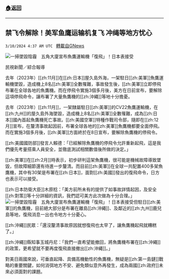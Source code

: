 ###  [:house:返回](README.md)
---


## 禁飞令解除！美军鱼鹰运输机复飞 冲绳等地方忧心
`3/10/2024 4:37 AM UTC ` [轉載自GNews](https://gnews.org/articles/2381058)

![一掃墜毀陰霾　五角大廈宣布魚鷹運輸機「復飛」！日本表接受](https://cdn.ftvnews.com.tw/manasystem/FileData/News/fb92f390-49f4-4170-b924-9e463d434ab3.jpg "一掃墜毀陰霾　五角大廈宣布魚鷹運輸機「復飛」！日本表接受")

民視新聞／綜合報導

去年（2023年）[[zh:11月]]在[[zh:日本]]屋久島外海，一架駐日[[zh:美軍]]魚鷹運輸機墜毀，造成機上8名[[zh:美軍]]全數罹難，事故發生後，[[zh:美軍]]立即停飛布署在全球各地的魚鷹機。而在停飛令實施3個多月後，美方在日前宣布，要解除這項停飛命令，讓布署了大量魚鷹機的[[zh:沖繩]]等地十分擔憂。

去年（2023年）[[zh:11月]]，一架隸屬駐日[[zh:美軍]]的CV22魚鷹運輸機，在[[zh:九州]]的屋久島外海墜毀，造成機上8名[[zh:美軍]]全數罹難，成為[[zh:日本]]國內首起魚鷹機死亡事故。[[zh:美國空軍]]特種作戰司令部，隨即在[[zh:12月]]宣布，在釐清事故起因前，布署全球各地的[[zh:美軍]]魚鷹機都要全面停飛。而在實施3個多月後，[[zh:美軍]]方面終於在8日宣布，要解除魚鷹機的停飛令。

[[zh:美國國防部]]發言人賴德：「已經解除魚鷹機的停飛令允許重新起飛，這是我們優先考量搭乘人員安全，並徹底測試相關數值後所做的決定。」

[[zh:美軍]]在[[zh:2月]]時表示，初步研判這架魚鷹機，很可能是機械故障導致墜毀，但故障細節還有待進一步釐清。而目前[[zh:美軍]]在全球一共配置400多架魚鷹機，其中有30架是布署在[[zh:日本]]，面對[[zh:美國]]發出的復飛命令，日方也表示可以接受。

[[zh:日本防衛大臣]]木原稔：「美方前所未有的提供了如事故詳情起因，及安全[[zh:對策]]等十分詳細的資訊，我們認可美方此次做為十分合理。」![一掃墜毀陰霾　五角大廈宣布魚鷹運輸機「復飛」！日本表接受](https://cdn.ftvnews.com.tw/summernotefiles/News/9b7cf0cc-3ce1-4666-8653-106f29154808.jpg "一掃墜毀陰霾　五角大廈宣布魚鷹運輸機「復飛」！日本表接受")但駐日[[zh:美軍]]的魚鷹機，目前絕大部分是布署在離島[[zh:沖繩]]、及鄰近的[[zh:九州]]鹿兒島等地，復飛消息一出也令地方十分憂心。

[[zh:沖繩]]民眾：「還沒釐清事故原因就想復飛也太早了，讓魚鷹機起飛就糟糕了。」

[[zh:沖繩]]縣知事玉城丹尼：「我們一直希望能撤回，將魚鷹機布署在[[zh:沖繩]]的政策，更希望就不要再度復飛直接撤出[[zh:沖繩]]。」

對美日兩國來說，可垂直起降、具備高機動性的魚鷹機，無疑是[[zh:第一島鏈]]戰略的重要關鍵，如何消弭地方不安、避免類似意外再發生，成為兩國[[zh:政府]]未來必須面對的課題。

